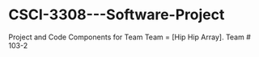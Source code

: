 # CSCI-3308---Software-Project 

Project and Code Components for Team Team = [Hip Hip Array]. Team # 103-2
